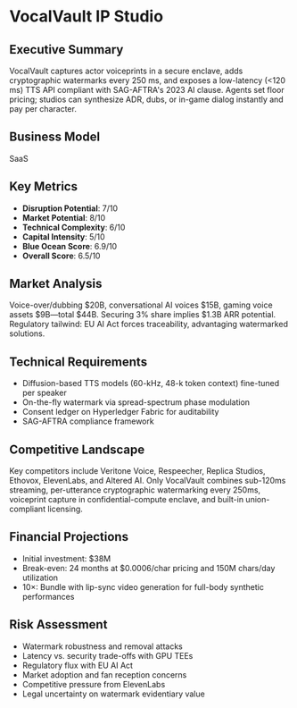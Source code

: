 # VocalVault IP Studio

## Executive Summary

VocalVault captures actor voiceprints in a secure enclave, adds cryptographic watermarks every 250 ms, and exposes a low-latency (<120 ms) TTS API compliant with SAG-AFTRA's 2023 AI clause. Agents set floor pricing; studios can synthesize ADR, dubs, or in-game dialog instantly and pay per character.

## Business Model
SaaS

## Key Metrics

- **Disruption Potential**: 7/10
- **Market Potential**: 8/10
- **Technical Complexity**: 6/10
- **Capital Intensity**: 5/10
- **Blue Ocean Score**: 6.9/10
- **Overall Score**: 6.5/10

## Market Analysis

Voice-over/dubbing $20B, conversational AI voices $15B, gaming voice assets $9B—total $44B. Securing 3% share implies $1.3B ARR potential. Regulatory tailwind: EU AI Act forces traceability, advantaging watermarked solutions.

## Technical Requirements

- Diffusion-based TTS models (60-kHz, 48-k token context) fine-tuned per speaker
- On-the-fly watermark via spread-spectrum phase modulation
- Consent ledger on Hyperledger Fabric for auditability
- SAG-AFTRA compliance framework

## Competitive Landscape

Key competitors include Veritone Voice, Respeecher, Replica Studios, Ethovox, ElevenLabs, and Altered AI. Only VocalVault combines sub-120ms streaming, per-utterance cryptographic watermarking every 250ms, voiceprint capture in confidential-compute enclave, and built-in union-compliant licensing.

## Financial Projections

- Initial investment: $38M
- Break-even: 24 months at $0.0006/char pricing and 150M chars/day utilization
- 10×: Bundle with lip-sync video generation for full-body synthetic performances

## Risk Assessment

- Watermark robustness and removal attacks
- Latency vs. security trade-offs with GPU TEEs
- Regulatory flux with EU AI Act
- Market adoption and fan reception concerns
- Competitive pressure from ElevenLabs
- Legal uncertainty on watermark evidentiary value
